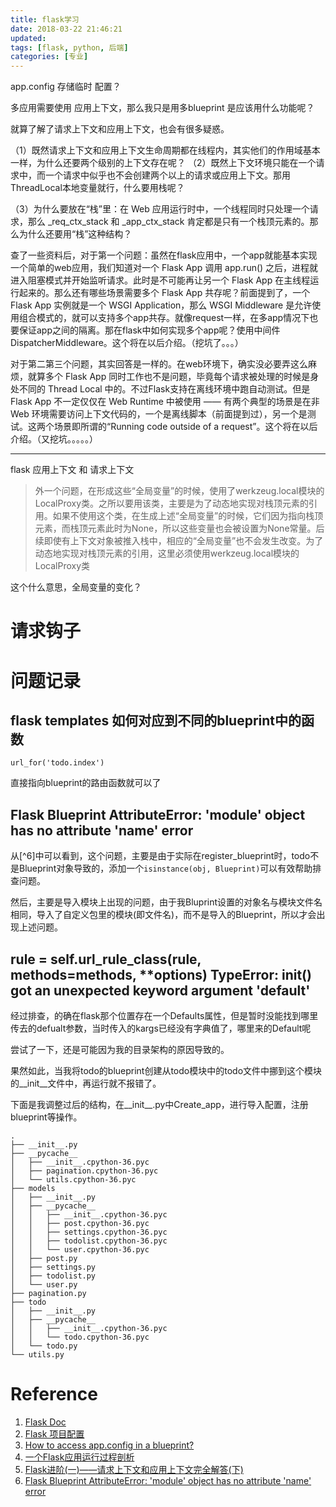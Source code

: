 ```yaml
---
title: flask学习
date: 2018-03-22 21:46:21
updated:
tags: [flask, python, 后端]
categories: [专业]
---
```


app.config 存储临时 配置？

多应用需要使用 应用上下文，那么我只是用多blueprint 是应该用什么功能呢？

就算了解了请求上下文和应用上下文，也会有很多疑惑。

（1）既然请求上下文和应用上下文生命周期都在线程内，其实他们的作用域基本一样，为什么还要两个级别的上下文存在呢？
（2）既然上下文环境只能在一个请求中，而一个请求中似乎也不会创建两个以上的请求或应用上下文。那用ThreadLocal本地变量就行，什么要用栈呢？

（3）为什么要放在“栈”里：在 Web 应用运行时中，一个线程同时只处理一个请求，那么 _req_ctx_stack 和 _app_ctx_stack 肯定都是只有一个栈顶元素的。那么为什么还要用“栈”这种结构？

查了一些资料后，对于第一个问题：虽然在flask应用中，一个app就能基本实现一个简单的web应用，我们知道对一个 Flask App 调用 app.run() 之后，进程就进入阻塞模式并开始监听请求。此时是不可能再让另一个 Flask App 在主线程运行起来的。那么还有哪些场景需要多个 Flask App 共存呢？前面提到了，一个 Flask App 实例就是一个 WSGI Application，那么 WSGI Middleware 是允许使用组合模式的，就可以支持多个app共存。就像request一样，在多app情况下也要保证app之间的隔离。那在flask中如何实现多个app呢？使用中间件DispatcherMiddleware。这个将在以后介绍。（挖坑了。。。）

对于第二第三个问题，其实回答是一样的。在web环境下，确实没必要弄这么麻烦，就算多个 Flask App 同时工作也不是问题，毕竟每个请求被处理的时候是身处不同的 Thread Local 中的。不过Flask支持在离线环境中跑自动测试。但是 Flask App 不一定仅仅在 Web Runtime 中被使用 —— 有两个典型的场景是在非 Web 环境需要访问上下文代码的，一个是离线脚本（前面提到过），另一个是测试。这两个场景即所谓的“Running code outside of a request”。这个将在以后介绍。（又挖坑。。。。。）


-----

flask 应用上下文 和 请求上下文

>外一个问题，在形成这些“全局变量”的时候，使用了werkzeug.local模块的LocalProxy类。之所以要用该类，主要是为了动态地实现对栈顶元素的引用。如果不使用这个类，在生成上述“全局变量”的时候，它们因为指向栈顶元素，而栈顶元素此时为None，所以这些变量也会被设置为None常量。后续即使有上下文对象被推入栈中，相应的“全局变量”也不会发生改变。为了动态地实现对栈顶元素的引用，这里必须使用werkzeug.local模块的LocalProxy类

这个什么意思，全局变量的变化？


# 请求钩子



# 问题记录

## flask templates 如何对应到不同的blueprint中的函数

```
url_for('todo.index')
```

直接指向blueprint的路由函数就可以了

## Flask Blueprint AttributeError: 'module' object has no attribute 'name' error

从[^6]中可以看到，这个问题，主要是由于实际在register_blueprint时，todo不是Blueprint对象导致的，添加一个`isinstance(obj, Blueprint)`可以有效帮助排查问题。

然后，主要是导入模块上出现的问题，由于我Bluprint设置的对象名与模块文件名相同，导入了自定义包里的模块(即文件名)，而不是导入的Blueprint，所以才会出现上述问题。

## rule = self.url_rule_class(rule, methods=methods, **options) TypeError: __init__() got an unexpected keyword argument 'default'

经过排查，的确在flask那个位置存在一个Defaults属性，但是暂时没能找到哪里传去的defualt参数，当时传入的kargs已经没有字典值了，哪里来的Default呢

尝试了一下，还是可能因为我的目录架构的原因导致的。

果然如此，当我将todo的blueprint创建从todo模块中的todo文件中挪到这个模块的__init__文件中，再运行就不报错了。

下面是我调整过后的结构，在__init__.py中Create_app，进行导入配置，注册blueprint等操作。
```
.
├── __init__.py
├── __pycache__
│   ├── __init__.cpython-36.pyc
│   ├── pagination.cpython-36.pyc
│   └── utils.cpython-36.pyc
├── models
│   ├── __init__.py
│   ├── __pycache__
│   │   ├── __init__.cpython-36.pyc
│   │   ├── post.cpython-36.pyc
│   │   ├── settings.cpython-36.pyc
│   │   ├── todolist.cpython-36.pyc
│   │   └── user.cpython-36.pyc
│   ├── post.py
│   ├── settings.py
│   ├── todolist.py
│   └── user.py
├── pagination.py
├── todo
│   ├── __init__.py
│   ├── __pycache__
│   │   ├── __init__.cpython-36.pyc
│   │   └── todo.cpython-36.pyc
│   └── todo.py
└── utils.py
```

# Reference
1. [Flask Doc]()
2. [Flask 项目配置](https://zhuanlan.zhihu.com/p/24055329)
3. [How to access app.config in a blueprint?
](https://stackoverflow.com/questions/18214612/how-to-access-app-config-in-a-blueprint)
4. [一个Flask应用运行过程剖析](http://fanchunke.me/Flask/%E4%B8%80%E4%B8%AAFlask%E5%BA%94%E7%94%A8%E8%BF%90%E8%A1%8C%E8%BF%87%E7%A8%8B%E5%89%96%E6%9E%90/)
5. [Flask进阶(一)——请求上下文和应用上下文完全解答(下)](https://blog.csdn.net/sodawaterer/article/details/71124899)
6. [Flask Blueprint AttributeError: 'module' object has no attribute 'name' error](https://stackoverflow.com/questions/26550180/flask-blueprint-attributeerror-module-object-has-no-attribute-name-error)
